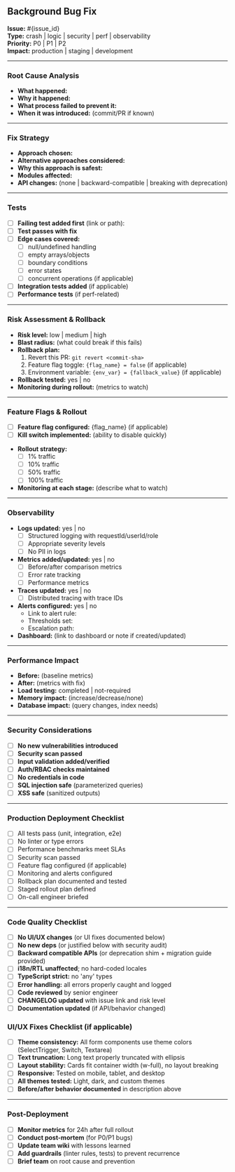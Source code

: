 ## Background Bug Fix

**Issue:** #{issue_id}  
**Type:** crash | logic | security | perf | observability  
**Priority:** P0 | P1 | P2  
**Impact:** production | staging | development

---

### Root Cause Analysis
<!-- Provide detailed analysis of what caused the bug -->
- **What happened:** 
- **Why it happened:** 
- **What process failed to prevent it:** 
- **When it was introduced:** (commit/PR if known)

---

### Fix Strategy
<!-- Describe the minimal, targeted change -->
- **Approach chosen:** 
- **Alternative approaches considered:** 
- **Why this approach is safest:** 
- **Modules affected:** 
- **API changes:** (none | backward-compatible | breaking with deprecation)

---

### Tests
- [ ] **Failing test added first** (link or path): 
- [ ] **Test passes with fix**
- [ ] **Edge cases covered:** 
  - [ ] null/undefined handling
  - [ ] empty arrays/objects
  - [ ] boundary conditions
  - [ ] error states
  - [ ] concurrent operations (if applicable)
- [ ] **Integration tests added** (if applicable)
- [ ] **Performance tests** (if perf-related)

---

### Risk Assessment & Rollback
- **Risk level:** low | medium | high
- **Blast radius:** (what could break if this fails)
- **Rollback plan:** 
  1. Revert this PR: `git revert <commit-sha>`
  2. Feature flag toggle: `{flag_name} = false` (if applicable)
  3. Environment variable: `{env_var} = {fallback_value}` (if applicable)
- **Rollback tested:** yes | no
- **Monitoring during rollout:** (metrics to watch)

---

### Feature Flags & Rollout
- [ ] **Feature flag configured:** {flag_name} (if applicable)
- [ ] **Kill switch implemented:** (ability to disable quickly)
- **Rollout strategy:** 
  - [ ] 1% traffic
  - [ ] 10% traffic
  - [ ] 50% traffic
  - [ ] 100% traffic
- **Monitoring at each stage:** (describe what to watch)

---

### Observability
- **Logs updated:** yes | no
  - [ ] Structured logging with requestId/userId/role
  - [ ] Appropriate severity levels
  - [ ] No PII in logs
- **Metrics added/updated:** yes | no
  - [ ] Before/after comparison metrics
  - [ ] Error rate tracking
  - [ ] Performance metrics
- **Traces updated:** yes | no
  - [ ] Distributed tracing with trace IDs
- **Alerts configured:** yes | no
  - Link to alert rule: 
  - Thresholds set: 
  - Escalation path: 
- **Dashboard:** (link to dashboard or note if created/updated)

---

### Performance Impact
- **Before:** (baseline metrics)
- **After:** (metrics with fix)
- **Load testing:** completed | not-required
- **Memory impact:** (increase/decrease/none)
- **Database impact:** (query changes, index needs)

---

### Security Considerations
- [ ] **No new vulnerabilities introduced**
- [ ] **Security scan passed**
- [ ] **Input validation added/verified**
- [ ] **Auth/RBAC checks maintained**
- [ ] **No credentials in code**
- [ ] **SQL injection safe** (parameterized queries)
- [ ] **XSS safe** (sanitized outputs)

---

### Production Deployment Checklist
- [ ] All tests pass (unit, integration, e2e)
- [ ] No linter or type errors
- [ ] Performance benchmarks meet SLAs
- [ ] Security scan passed
- [ ] Feature flag configured (if applicable)
- [ ] Monitoring and alerts configured
- [ ] Rollback plan documented and tested
- [ ] Staged rollout plan defined
- [ ] On-call engineer briefed

---

### Code Quality Checklist
- [ ] **No UI/UX changes** (or UI fixes documented below)
- [ ] **No new deps** (or justified below with security audit)
- [ ] **Backward compatible APIs** (or deprecation shim + migration guide provided)
- [ ] **i18n/RTL unaffected**; no hard-coded locales
- [ ] **TypeScript strict:** no 'any' types
- [ ] **Error handling:** all errors properly caught and logged
- [ ] **Code reviewed** by senior engineer
- [ ] **CHANGELOG updated** with issue link and risk level
- [ ] **Documentation updated** (if API/behavior changed)

### UI/UX Fixes Checklist (if applicable)
- [ ] **Theme consistency:** All form components use theme colors (SelectTrigger, Switch, Textarea)
- [ ] **Text truncation:** Long text properly truncated with ellipsis
- [ ] **Layout stability:** Cards fit container width (w-full), no layout breaking
- [ ] **Responsive:** Tested on mobile, tablet, and desktop
- [ ] **All themes tested:** Light, dark, and custom themes
- [ ] **Before/after behavior documented** in description above

---

### Post-Deployment
- [ ] **Monitor metrics** for 24h after full rollout
- [ ] **Conduct post-mortem** (for P0/P1 bugs)
- [ ] **Update team wiki** with lessons learned
- [ ] **Add guardrails** (linter rules, tests) to prevent recurrence
- [ ] **Brief team** on root cause and prevention
